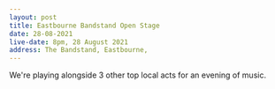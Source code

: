 ```yaml
---
layout: post
title: Eastbourne Bandstand Open Stage
date: 28-08-2021
live-date: 8pm, 28 August 2021
address: The Bandstand, Eastbourne, 
---
```


We're playing alongside 3 other top local acts for an evening of music. 